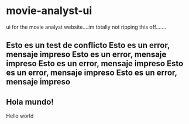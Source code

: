 # movie-analyst-ui
ui for the movie analyst website....im totally not ripping this off.......


Esto es un test de conflicto
Esto es un error, mensaje impreso
Esto es un error, mensaje impreso
Esto es un error, mensaje impreso
Esto es un error, mensaje impreso
Esto es un error, mensaje impreso
-------------------------------
Hola mundo!
-----------------------------
Hello world
